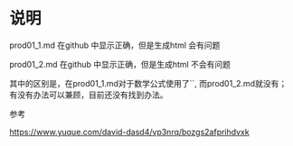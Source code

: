 # 说明

prod01_1.md 在github 中显示正确，但是生成html 会有问题

prod01_2.md 在github 中显示正确，但是生成html 不会有问题

其中的区别是，在prod01_1.md对于数学公式使用了``, 而prod01_2.md就没有；有没有办法可以兼顾，目前还没有找到办法。


参考

https://www.yuque.com/david-dasd4/vp3nrq/bozgs2afprihdvxk
